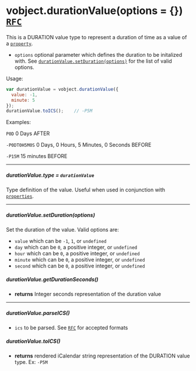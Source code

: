 # vobject.durationValue(options = {}) [`RFC`](http://tools.ietf.org/html/rfc5545#section-3.3.6)

This is a DURATION value type to represent a duration of time as a value of a [`property`](./property.md).

- `options` optional parameter which defines the duration to be initalized with. See [`durationValue.setDuration(options)`](./durationValue.md#durationvaluesetdurationoptions) for the list of valid options.

Usage:

```js
var durationValue = vobject.durationValue({
  value: -1,
  minute: 5
});
durationValue.toICS();    // -P5M
```

Examples:

`P0D` 0 Days AFTER

`-P0DT0H5M0S` 0 Days, 0 Hours, 5 Minutes, 0 Seconds BEFORE

`-P15M` 15 minutes BEFORE

-----------------------------------------------------------------------------------------

##### durationValue.type = `durationValue`
Type definition of the value. Useful when used in conjunction with [`properties`](./property.md).

-----------------------------------------------------------------------------------------

##### durationValue.setDuration(options)
Set the duration of the value. Valid options are:

- `value` which can be `-1`, `1`, or `undefined`
- `day` which can be `0`, a positive integer, or `undefined`
- `hour` which can be `0`, a positive integer, or `undefined`
- `minute` which can be `0`, a positive integer, or `undefined`
- `second` which can be `0`, a positive integer, or `undefined`

##### durationValue.getDurationSeconds()

- **returns** Integer seconds representation of the duration value

-----------------------------------------------------------------------------------------

##### durationValue.parseICS()

- `ics` to be parsed. See [`RFC`](http://tools.ietf.org/html/rfc5545#section-3.3.6) for accepted formats

##### durationValue.toICS()

- **returns** rendered iCalendar string representation of the DURATION value type. Ex: `-P5M`
